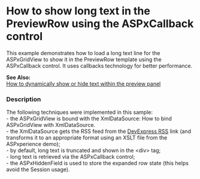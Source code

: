 # How to show long text in the PreviewRow using the ASPxCallback control


<p>This example demonstrates how to load a long text line for the ASPxGridView to show it in the PreviewRow template using the ASPxCallback control. It uses callbacks technology for better performance.</p><p><strong>See Also:</strong><br />
<a href="https://www.devexpress.com/Support/Center/p/E2285">How to dynamically show or hide text within the preview panel</a></p>


<h3>Description</h3>

<p>The following techniques were implemented in this sample:<br />
- the ASPxGridView is bound with the XmlDataSource: <a data-ticket="E2178">How to bind ASPxGridView with XmlDataSource</a>.<br />
- the XmlDataSource gets the RSS feed from the <a href="http://www.devexpress.com/Support/Center/RSS/">DevExpress RSS</a> link (and transforms it to an appropriate format using an XSLT file from the ASPxperience demo);<br />
- by default, long text is truncated and shown in the &lt;div&gt; tag;<br />
- long text is retrieved via the ASPxCallback control;<br />
- the ASPxHiddenField is used to store the expanded row state (this helps avoid the Session usage).</p>

<br/>


